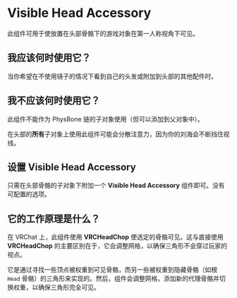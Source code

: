 # Visible Head Accessory



此组件可用于使放置在头部骨骼下的游戏对象在第一人称视角下可见。

## 我应该何时使用它？

当你希望在不使用镜子的情况下看到自己的头发或附加到头部的其他配件时。

## 我不应该何时使用它？

此组件不能作为 PhysBone 链的子对象使用（但可以添加到父对象中）。

在头部的**所有**子对象上使用此组件可能会分散注意力，因为你的刘海会不断挡住视线。

## 设置 Visible Head Accessory

只需在头部骨骼的子对象下附加一个 **Visible Head Accessory** 组件即可。没有可配置的选项。

## 它的工作原理是什么？

在 VRChat 上，此组件使用 **VRCHeadChop** 使选定的骨骼可见。这与直接使用 **VRCHeadChop** 的主要区别在于，它会调整网格，以确保三角形不会穿过玩家的视点。

它是通过寻找一些顶点被权重到可见骨骼，而另一些被权重到隐藏骨骼（如根 `Head` 骨骼）的三角形来实现的。然后，组件会调整网格，添加新的代理骨骼并切换权重，以确保三角形完全可见。